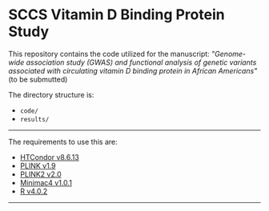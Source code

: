 # SCCS Vitamin D Binding Protein Study

This repository contains the code utilized for the manuscript: _"Genome-wide association study (GWAS) and functional analysis of genetic variants associated with circulating vitamin D binding protein in African Americans"_ (to be submutted)

The directory structure is:

- `code/`
- `results/`

---

The requirements to use this are:

- [HTCondor v8.6.13](https://research.cs.wisc.edu/htcondor/)
- [PLINK v1.9](https://www.cog-genomics.org/plink/1.9/)
- [PLINK2 v2.0](https://www.cog-genomics.org/plink/2.0/)
- [Minimac4 v1.0.1](https://genome.sph.umich.edu/wiki/Minimac4)
- [R v4.0.2](https://www.r-project.org/)

---